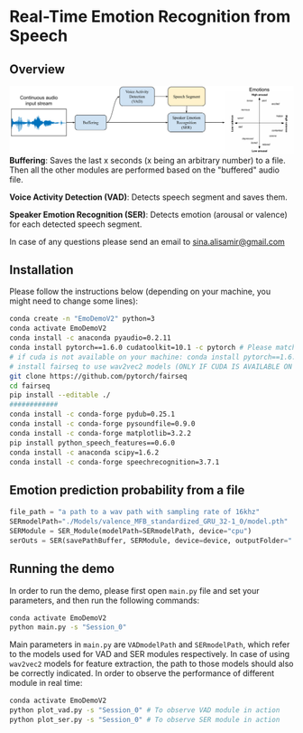 # Real-Time Emotion Recognition from Speech

## Overview

![OverallDemo](./Figures/DEMO2.png)**Buffering**: Saves the last x seconds (x being an arbitrary number) to a file. Then all the other modules are performed based on the "buffered" audio file. 

**Voice Activity Detection (VAD)**: Detects speech segment and saves them.

**Speaker Emotion Recognition (SER)**: Detects emotion (arousal or valence) for each detected speech segment.

In case of any questions please send an email to [sina.alisamir@gmail.com](mailto:sina.alisamir@gmail.com)



## Installation

Please follow the instructions below (depending on your machine, you might need to change some lines):

```bash
conda create -n "EmoDemoV2" python=3
conda activate EmoDemoV2
conda install -c anaconda pyaudio=0.2.11
conda install pytorch==1.6.0 cudatoolkit=10.1 -c pytorch # Please match the cuda version with the one installed on your machine
# if cuda is not available on your machine: conda install pytorch==1.6.0 cpuonly -c pytorch
# install fairseq to use wav2vec2 models (ONLY IF CUDA IS AVAILABLE ON YOUR MACHINE)
git clone https://github.com/pytorch/fairseq
cd fairseq
pip install --editable ./
############ 
conda install -c conda-forge pydub=0.25.1
conda install -c conda-forge pysoundfile=0.9.0
conda install -c conda-forge matplotlib=3.2.2
pip install python_speech_features==0.6.0
conda install -c anaconda scipy=1.6.2
conda install -c conda-forge speechrecognition=3.7.1
```

## Emotion prediction probability from a file 

```python
file_path = "a path to a wav path with sampling rate of 16khz"
SERmodelPath="./Models/valence_MFB_standardized_GRU_32-1_0/model.pth"
SERModule = SER_Module(modelPath=SERmodelPath, device="cpu")
serOuts = SER(savePathBuffer, SERModule, device=device, outputFolder="./outputs")
```

## Running the demo

In order to run the demo, please first open `main.py` file and set your parameters, and then run the following commands:

```bash
conda activate EmoDemoV2
python main.py -s "Session_0"
```

Main parameters in `main.py` are `VADmodelPath` and `SERmodelPath`, which refer to the models used for VAD and SER modules respectively. In case of using `wav2vec2` models for feature extraction, the path to those models should also be correctly indicated. In order to observe the performance of different module in real time:

```bash
conda activate EmoDemoV2
python plot_vad.py -s "Session_0" # To observe VAD module in action
python plot_ser.py -s "Session_0" # To observe SER module in action
```
